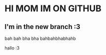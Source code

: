 <h1>HI MOM IM ON GITHUB</h1>

<h2>I'm in the new branch :3 </h2>
bah bah bha bha bahbahbhabhahb

hallo :3